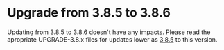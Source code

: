 # Upgrade from 3.8.5 to 3.8.6

Updating from 3.8.5 to 3.8.6 doesn't have any impacts. Please read the apropriate UPGRADE-3.8.x files for updates lower as [3.8.5](UPGRADE-3.8.5.md) to this version.
